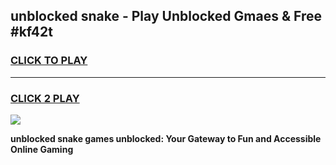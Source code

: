 
## unblocked snake - Play Unblocked Gmaes & Free #kf42t
<h3>
<a href="https://news.freeplayer.one?title=unblocked_snake&ref=03M">CLICK TO PLAY</a></h3>
<hr>

<h3>
<a href="https://news.freeplayer.one?title=unblocked_snake&ref=03M">CLICK 2 PLAY</a>
  
</h3>

<a href="https://news.freeplayer.one?title=unblocked_snake&ref=03M"><img src="https://clearcache.store/games.png"></a>


**unblocked snake games unblocked: Your Gateway to Fun and Accessible Online Gaming**
